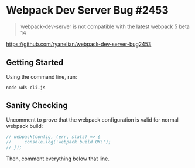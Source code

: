 # Webpack Dev Server Bug #2453

> webpack-dev-server is not compatible with the latest webpack 5 beta 14

https://github.com/ryanelian/webpack-dev-server-bug2453

## Getting Started

Using the command line, run:

`node wds-cli.js`

## Sanity Checking

Uncomment to prove that the webpack configuration is valid for normal webpack build:

```js
// webpack(config, (err, stats) => {
//     console.log('webpack build OK!');
// });
```

Then, comment everything below that line.

